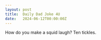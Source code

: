 ```yaml
---
layout: post
title:  Daily Dad Joke 4U
date:   2024-06-12T00:00:00Z
---
```

How do you make a squid laugh? Ten tickles.
